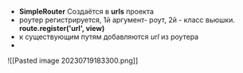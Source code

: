 - __SimpleRouter__ Создаётся в __urls__ проекта
- роутер регистрируется, 1й аргумент- роут, 2й - класс вьюшки.
__route.register('url', view)__
- к существующим путям добавляются _url_ из роутера
- 
![[Pasted image 20230719183300.png]]
